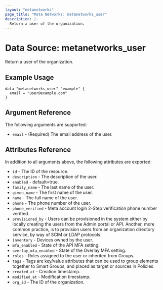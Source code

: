 ```yaml
---
layout: "metanetworks"
page_title: "Meta Networks: metanetworks_user"
description: |-
  Return a user of the organization.
---
```


# Data Source: metanetworks_user

Return a user of the organization.

## Example Usage

```hcl
data "metanetworks_user" "example" {
  email = "user@example.com"
}
```

## Argument Reference

The following arguments are supported:

* `email` - (Required) The email address of the user.

## Attributes Reference

In addition to all arguments above, the following attributes are exported:

* `id` - The ID of the resource.
* `description` - The description of the user.
* `enabled` - default=true.
* `family_name` - The last name of the user.
* `given_name` - The first name of the user.
* `name` - The full name of the user.
* `phone` - The phone number of the user.
* `phone_verified` - Meta account login 2-Step verification phone number verified.
* `provisioned_by` - Users can be provisioned in the system either by locally creating the users from the Admin portal or API. Another, more common practice, is to provision users from an organization directory service, by way of SCIM or LDAP protocols.
* `inventory` - Devices owned by the user.
* `mfa_enabled` - State of the API MFA setting.
* `overlay_mfa_enabled` - State of the Overlay MFA setting.
* `roles` - Roles assigned to the user or inherited from Groups.
* `tags` - Tags are key/value attributes that can be used to group elements together to Smart Groups, and placed as target or sources in Policies.
* `created_at` - Creation timestamp.
* `modified_at` - Modification timestamp.
* `org_id` - The ID of the organization.
